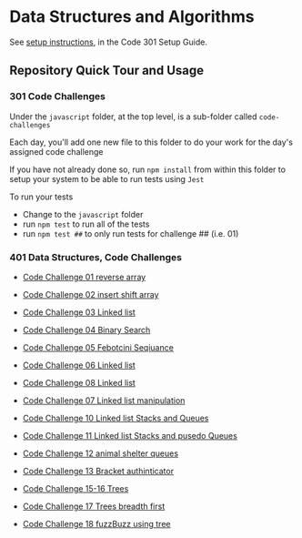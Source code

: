 # Data Structures and Algorithms

See [setup instructions](https://codefellows.github.io/setup-guide/code-301/2-code-challenges), in the Code 301 Setup Guide.

## Repository Quick Tour and Usage

### 301 Code Challenges

Under the `javascript` folder, at the top level, is a sub-folder called `code-challenges`

Each day, you'll add one new file to this folder to do your work for the day's assigned code challenge

If you have not already done so, run `npm install` from within this folder to setup your system to be able to run tests using `Jest`

To run your tests

- Change to the `javascript` folder
- run `npm test` to run all of the tests
- run `npm test ##` to only run tests for challenge ## (i.e. 01)

### 401 Data Structures, Code Challenges

- [Code Challenge 01 reverse array](./javascript/code-challenges/codeChallange1/readme.md)
- [Code Challenge 02 insert shift array](./javascript/code-challenges/codeChallange2/readme.md)
- [Code Challenge 03 Linked list](./javascript/code-challenges/codeChallenge3/readme.md)
- [Code Challenge 04 Binary Search](./javascript/code-challenges/codeChallenge4/readme.md)
- [Code Challenge 05 Febotcini Seqiuance](./javascript/code-challenges/codeChallange5/readme.md)

- [Code Challenge 06 Linked list](./javascript/code-challenges/codeChallenge6//read.md)
- [Code Challenge 08 Linked list](./javascript/code-challenges/codeChallange8/readme.md)

- [Code Challenge 07 Linked list manipulation](./javascript/code-challenges/codeChallenge6/read.md)
- [Code Challenge 10 Linked list Stacks and Queues](./javascript/code-challenges/codeChallange10/readme.md)
- [Code Challenge 11 Linked list Stacks and  pusedo Queues](./javascript/code-challenges/codechallange11/readme.md)
- [Code Challenge 12 animal shelter queues](./javascript/code-challenges/codeChallange12/readme.md)
- [Code Challenge 13 Bracket authinticator](./javascript/code-challenges/codeChallange13/readme.md)
- [Code Challenge 15-16 Trees](./javascript/code-challenges/codeChallange14/readme.md)
- [Code Challenge 17 Trees breadth first](./javascript/code-challenges/codeChallange17/readme.md)
- [Code Challenge 18 fuzzBuzz using tree](./javascript/code-challenges/codeChallange18/readme.md)